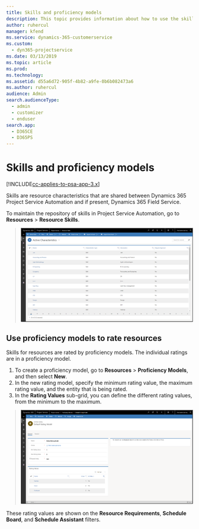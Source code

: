 ```yaml
---
title: Skills and proficiency models 
description: This topic provides information about how to use the skills and proficiency models.
author: ruhercul
manager: kfend
ms.service: dynamics-365-customerservice
ms.custom: 
  - dyn365-projectservice
ms.date: 03/13/2019
ms.topic: article
ms.prod: 
ms.technology: 
ms.assetid: d55a6d72-905f-4b82-a9fe-0b6b082473a6
ms.author: ruhercul
audience: Admin
search.audienceType: 
  - admin
  - customizer
  - enduser
search.app: 
  - D365CE
  - D365PS
---
```


# Skills and proficiency models

[!INCLUDE[cc-applies-to-psa-app-3.x](../includes/cc-applies-to-psa-app-3x.md)]

Skills are resource characteristics that are shared between Dynamics 365 Project Service Automation and if present, Dynamics 365 Field Service. 

To maintain the repository of skills in Project Service Automation, go to **Resources** \> **Resource Skills**. 

> ![Resource Skills](media/Resource-Management-image84.png)

## Use proficiency models to rate resources

Skills for resources are rated by proficiency models. The individual ratings are in a proficiency model. 

1. To create a proficiency model, go to **Resources** \> **Proficiency Models**, and then select **New**.
2. In the new rating model, specify the minimum rating value, the maximum rating value, and the entity that is being rated.
3. In the **Rating Values** sub-grid, you can define the different rating values, from the minimum to the maximum.

> ![Minimum and maximum ratings defined](media/Resource-Management-image85.png)

These rating values are shown on the **Resource Requirements**, **Schedule Board**, and **Schedule Assistant** filters.
